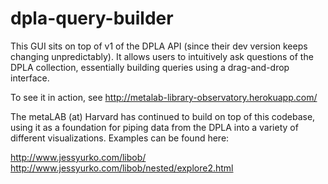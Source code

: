 dpla-query-builder
==================

This GUI sits on top of v1 of the DPLA API (since their dev version keeps changing unpredictably).  It allows users to intuitively ask questions of the DPLA collection, essentially building queries using a drag-and-drop interface.

To see it in action, see http://metalab-library-observatory.herokuapp.com/

The metaLAB (at) Harvard has continued to build on top of this codebase, using it as a foundation for piping data from the DPLA into a variety of different visualizations.  Examples can be found here:

http://www.jessyurko.com/libob/
http://www.jessyurko.com/libob/nested/explore2.html
